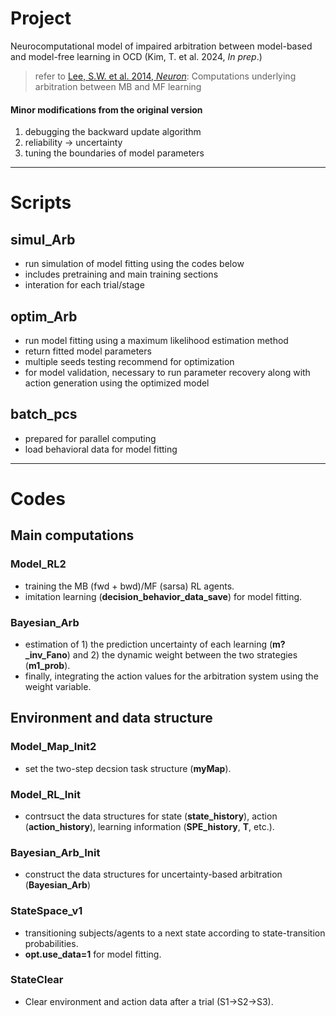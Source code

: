 # Project
Neurocomputational model of impaired arbitration between model-based and model-free learning in OCD (Kim, T. et al. 2024, *In prep*.)

> refer to [Lee, S.W. et al. 2014, *Neuron*](https://doi.org/10.1016/j.neuron.2013.11.028):
Computations underlying arbitration between MB and MF learning

#### Minor modifications from the original version
1. debugging the backward update algorithm
2. reliability -> uncertainty
3. tuning the boundaries of model parameters


---
# Scripts
## simul_Arb
- run simulation of model fitting using the codes below
- includes pretraining and main training sections
- interation for each trial/stage

## optim_Arb
- run model fitting using a maximum likelihood estimation method
- return fitted model parameters
- multiple seeds testing recommend for optimization
- for model validation, necessary to run parameter recovery along with action generation using the optimized model

## batch_pcs
- prepared for parallel computing
- load behavioral data for model fitting

---
# Codes
## Main computations
### Model_RL2
- training the MB (fwd + bwd)/MF (sarsa) RL agents.
- imitation learning (**decision_behavior_data_save**) for model fitting.

### Bayesian_Arb
- estimation of 1) the prediction uncertainty of each learning (**m?_inv_Fano**) and 2) the dynamic weight between the two strategies (**m1_prob**).
- finally, integrating the action values for the arbitration system using the weight variable.

## Environment and data structure
### Model_Map_Init2
- set the two-step decsion task structure (**myMap**).

### Model_RL_Init
- contrsuct the data structures for state (**state_history**), action (**action_history**),
learning information (**SPE_history**, **T**, etc.).

### Bayesian_Arb_Init
- construct the data structures for uncertainty-based arbitration (**Bayesian_Arb**)

### StateSpace_v1
- transitioning subjects/agents to a next state according to state-transition probabilities.
- **opt.use_data=1** for model fitting.

### StateClear
- Clear environment and action data after a trial (S1->S2->S3).
